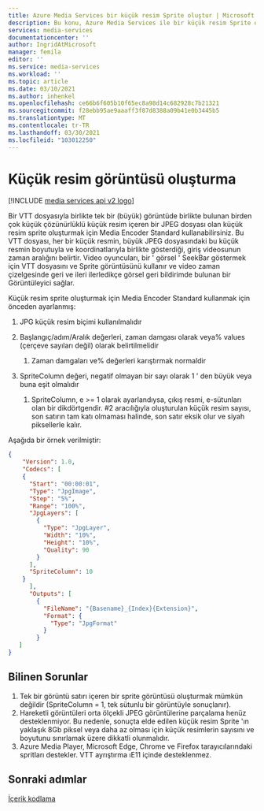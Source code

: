 ```yaml
---
title: Azure Media Services bir küçük resim Sprite oluştur | Microsoft Docs
description: Bu konu, Azure Media Services ile bir küçük resim Sprite oluşturmayı gösterir.
services: media-services
documentationcenter: ''
author: IngridAtMicrosoft
manager: femila
editor: ''
ms.service: media-services
ms.workload: ''
ms.topic: article
ms.date: 03/10/2021
ms.author: inhenkel
ms.openlocfilehash: ce66b6f605b10f65ec8a98d14c682928c7b21321
ms.sourcegitcommit: f28ebb95ae9aaaff3f87d8388a09b41e0b3445b5
ms.translationtype: MT
ms.contentlocale: tr-TR
ms.lasthandoff: 03/30/2021
ms.locfileid: "103012250"
---
```

# <a name="generate-a-thumbnail-sprite"></a>Küçük resim görüntüsü oluşturma

[!INCLUDE [media services api v2 logo](./includes/v2-hr.md)]

Bir VTT dosyasıyla birlikte tek bir (büyük) görüntüde birlikte bulunan birden çok küçük çözünürlüklü küçük resim içeren bir JPEG dosyası olan küçük resim sprite oluşturmak için Media Encoder Standard kullanabilirsiniz. Bu VTT dosyası, her bir küçük resmin, büyük JPEG dosyasındaki bu küçük resmin boyutuyla ve koordinatlarıyla birlikte gösterdiği, giriş videosunun zaman aralığını belirtir. Video oyuncuları, bir ' görsel ' SeekBar göstermek için VTT dosyasını ve Sprite görüntüsünü kullanır ve video zaman çizelgesinde geri ve ileri ilerledikçe görsel geri bildirimde bulunan bir Görüntüleyici sağlar.

Küçük resim sprite oluşturmak için Media Encoder Standard kullanmak için önceden ayarlanmış:

1. JPG küçük resim biçimi kullanılmalıdır
2. Başlangıç/adım/Aralık değerleri, zaman damgası olarak veya% values (çerçeve sayıları değil) olarak belirtilmelidir 
    
    1. Zaman damgaları ve% değerleri karıştırmak normaldir

3. SpriteColumn değeri, negatif olmayan bir sayı olarak 1 ' den büyük veya buna eşit olmalıdır

    1. SpriteColumn, e >= 1 olarak ayarlandıysa, çıkış resmi, e-sütunları olan bir dikdörtgendir. #2 aracılığıyla oluşturulan küçük resim sayısı, son satırın tam katı olmaması halinde, son satır eksik olur ve siyah piksellerle kalır.  

Aşağıda bir örnek verilmiştir:

```json
{
    "Version": 1.0,
    "Codecs": [
    {
      "Start": "00:00:01",
      "Type": "JpgImage",
      "Step": "5%",
      "Range": "100%",
      "JpgLayers": [
        {
          "Type": "JpgLayer",
          "Width": "10%",
          "Height": "10%",
          "Quality": 90
        }
      ],
      "SpriteColumn": 10
    }
      ],
      "Outputs": [
        {
          "FileName": "{Basename}_{Index}{Extension}",
          "Format": {
            "Type": "JpgFormat"
          }
        }
   ]
}
```

## <a name="known-issues"></a>Bilinen Sorunlar

1.  Tek bir görüntü satırı içeren bir sprite görüntüsü oluşturmak mümkün değildir (SpriteColumn = 1, tek sütunlu bir görüntüyle sonuçlanır).
2.  Hareketli görüntüleri orta ölçekli JPEG görüntülerine parçalama henüz desteklenmiyor. Bu nedenle, sonuçta elde edilen küçük resim Sprite 'ın yaklaşık 8Gb piksel veya daha az olması için küçük resimlerin sayısını ve boyutunu sınırlamak üzere dikkatli olunmalıdır.
3.  Azure Media Player, Microsoft Edge, Chrome ve Firefox tarayıcılarındaki spritları destekler. VTT ayrıştırma ıE11 içinde desteklenmez.

## <a name="next-steps"></a>Sonraki adımlar

[İçerik kodlama](media-services-encode-asset.md)
